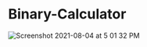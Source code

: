 # Binary-Calculator

![Screenshot 2021-08-04 at 5 01 32 PM](https://user-images.githubusercontent.com/30619972/128173658-d9b9b1e0-999d-4a22-86e1-5636a5784129.png)
